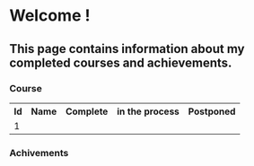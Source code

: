 <h1> Welcome !</h1>

<h2>This page contains information about my completed courses and achievements.</h2>
<h3>Course</h3>
<table>
  <tr>
    <th>Id</th>
    <th>Name</th>
    <th>Complete</th>
    <th>in the process</th>
    <th>Postponed</th>
  </tr>
  <tr>
    <td>1</td>
  </table>
<h3> Achivements</h3> 

  
